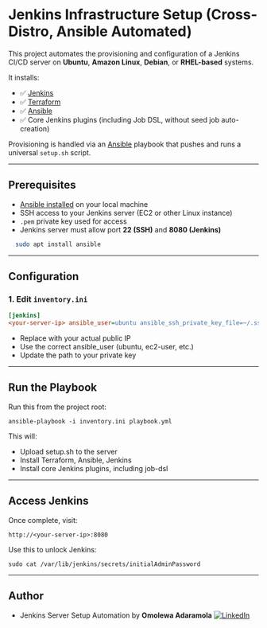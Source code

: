 
# Jenkins Infrastructure Setup (Cross-Distro, Ansible Automated)

This project automates the provisioning and configuration of a Jenkins CI/CD server on **Ubuntu**, **Amazon Linux**, **Debian**, or **RHEL-based** systems.

It installs:

- ✅ [Jenkins](https://www.jenkins.io/)
- ✅ [Terraform](https://www.terraform.io/)
- ✅ [Ansible](https://www.ansible.com/)
- ✅ Core Jenkins plugins (including Job DSL, without seed job auto-creation)

Provisioning is handled via an [Ansible](https://docs.ansible.com/) playbook that pushes and runs a universal `setup.sh` script.

---

## Prerequisites

- [Ansible installed](https://docs.ansible.com/ansible/latest/installation_guide/intro_installation.html) on your local machine
- SSH access to your Jenkins server (EC2 or other Linux instance)
- `.pem` private key used for access
- Jenkins server must allow port **22 (SSH)** and **8080 (Jenkins)**
```bash
  sudo apt install ansible
```

---

## Configuration

### 1. Edit `inventory.ini`

```ini
[jenkins]
<your-server-ip> ansible_user=ubuntu ansible_ssh_private_key_file=~/.ssh/your-key.pem
```
- Replace <your-server-ip> with your actual public IP
- Use the correct ansible_user (ubuntu, ec2-user, etc.)
- Update the path to your private key

---

## Run the Playbook
Run this from the project root:
```angular2html
ansible-playbook -i inventory.ini playbook.yml
```
This will:
- Upload setup.sh to the server
- Install Terraform, Ansible, Jenkins
- Install core Jenkins plugins, including job-dsl

---
## Access Jenkins
Once complete, visit:
```angular2html
http://<your-server-ip>:8080
```
Use this to unlock Jenkins:
```angular2html
sudo cat /var/lib/jenkins/secrets/initialAdminPassword
```

---
## Author
- Jenkins Server Setup Automation by **Omolewa Adaramola** [![LinkedIn](https://img.shields.io/badge/LinkedIn-@OmolewaAdaramola-blue?style=flat&logo=linkedin)](https://www.linkedin.com/in/omolewa-adaramola/)



